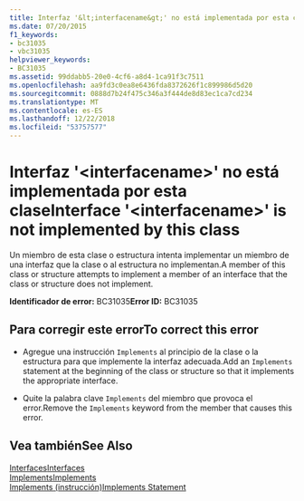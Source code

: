 ```yaml
---
title: Interfaz '&lt;interfacename&gt;' no está implementada por esta clase
ms.date: 07/20/2015
f1_keywords:
- bc31035
- vbc31035
helpviewer_keywords:
- BC31035
ms.assetid: 99ddabb5-20e0-4cf6-a8d4-1ca91f3c7511
ms.openlocfilehash: aa9fd3c0ea8e6436fda8372626f1c899986d5d20
ms.sourcegitcommit: 0888d7b24f475c346a3f444de8d83ec1ca7cd234
ms.translationtype: MT
ms.contentlocale: es-ES
ms.lasthandoff: 12/22/2018
ms.locfileid: "53757577"
---
```

# <a name="interface-ltinterfacenamegt-is-not-implemented-by-this-class"></a><span data-ttu-id="2a0f9-102">Interfaz '&lt;interfacename&gt;' no está implementada por esta clase</span><span class="sxs-lookup"><span data-stu-id="2a0f9-102">Interface '&lt;interfacename&gt;' is not implemented by this class</span></span>
<span data-ttu-id="2a0f9-103">Un miembro de esta clase o estructura intenta implementar un miembro de una interfaz que la clase o al estructura no implementan.</span><span class="sxs-lookup"><span data-stu-id="2a0f9-103">A member of this class or structure attempts to implement a member of an interface that the class or structure does not implement.</span></span>  
  
 <span data-ttu-id="2a0f9-104">**Identificador de error:** BC31035</span><span class="sxs-lookup"><span data-stu-id="2a0f9-104">**Error ID:** BC31035</span></span>  
  
## <a name="to-correct-this-error"></a><span data-ttu-id="2a0f9-105">Para corregir este error</span><span class="sxs-lookup"><span data-stu-id="2a0f9-105">To correct this error</span></span>  
  
-   <span data-ttu-id="2a0f9-106">Agregue una instrucción `Implements` al principio de la clase o la estructura para que implemente la interfaz adecuada.</span><span class="sxs-lookup"><span data-stu-id="2a0f9-106">Add an `Implements` statement at the beginning of the class or structure so that it implements the appropriate interface.</span></span>  
  
-   <span data-ttu-id="2a0f9-107">Quite la palabra clave `Implements` del miembro que provoca el error.</span><span class="sxs-lookup"><span data-stu-id="2a0f9-107">Remove the `Implements` keyword from the member that causes this error.</span></span>  
  
## <a name="see-also"></a><span data-ttu-id="2a0f9-108">Vea también</span><span class="sxs-lookup"><span data-stu-id="2a0f9-108">See Also</span></span>  
 [<span data-ttu-id="2a0f9-109">Interfaces</span><span class="sxs-lookup"><span data-stu-id="2a0f9-109">Interfaces</span></span>](../../visual-basic/programming-guide/language-features/interfaces/index.md)  
 [<span data-ttu-id="2a0f9-110">Implements</span><span class="sxs-lookup"><span data-stu-id="2a0f9-110">Implements</span></span>](../../visual-basic/language-reference/statements/implements-clause.md)  
 [<span data-ttu-id="2a0f9-111">Implements (instrucción)</span><span class="sxs-lookup"><span data-stu-id="2a0f9-111">Implements Statement</span></span>](../../visual-basic/language-reference/statements/implements-statement.md)
